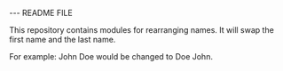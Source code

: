 --- README FILE 

This repository contains modules for rearranging names. It will swap the first name and the last name.

For example: John Doe would be changed to Doe John.

